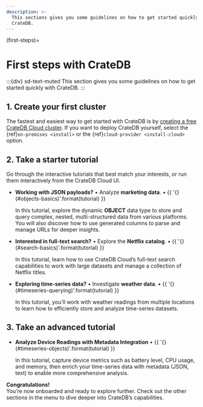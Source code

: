 ```yaml
---
description: >-
  This sections gives you some guidelines on how to get started quickly with
  CrateDB.
---
```

(first-steps)=
# First steps with CrateDB

:::{div} sd-text-muted
This section gives you some guidelines on how to get started quickly with CrateDB.
:::

## 1. Create your first cluster

The fastest and easiest way to get started with CrateDB is by
[creating a free CrateDB Cloud cluster][CrateDB Cloud Console].
If you want to deploy CrateDB yourself, select the
{ref}`on-premises <install>` or the {ref}`cloud-provider <install-cloud>`
option. 

## 2. Take a starter tutorial

Go through the interactive tutorials that best match your interests,
or run them interactively from the CrateDB Cloud UI.

* **Working with JSON payloads?** • Analyze **marketing data**. • {{ '{}(#objects-basics)'.format(tutorial) }}

  In this tutorial, explore the dynamic **OBJECT** data type to store and
  query complex, nested, multi-structured data from various platforms.
  You will also discover how to use generated columns to parse and manage
  URLs for deeper insights.

* **Interested in full-text search?** • Explore the **Netflix catalog**. • {{ '{}(#search-basics)'.format(tutorial) }}

  In this tutorial, learn how to use CrateDB Cloud’s full-text search capabilities
  to work with large datasets and manage a collection of Netflix titles.

* **Exploring time-series data?** • Investigate **weather data**. • {{ '{}(#timeseries-querying)'.format(tutorial) }}

  In this tutorial, you’ll work with weather readings from multiple locations
  to learn how to efficiently store and analyze time-series datasets.

## 3. Take an advanced tutorial

* **Analyze Device Readings with Metadata Integration** • {{ '{}(#timeseries-objects)'.format(tutorial) }}
  
  In this tutorial, capture device metrics such as battery level, CPU usage,
  and memory, then enrich your time-series data with metadata (JSON, text)
  to enable more comprehensive analysis.

**Congratulations!**\
You’re now onboarded and ready to explore further. Check out the other sections in the menu to dive deeper into CrateDB’s capabilities.



[check out our support plans]: https://cratedb.com/support/support-plans
[CrateDB Cloud Console]: https://console.cratedb.cloud/
